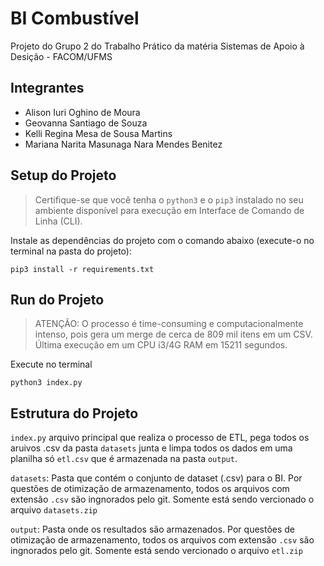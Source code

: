 # BI Combustível

Projeto do Grupo 2 do Trabalho Prático da matéria Sistemas de Apoio à Desição - FACOM/UFMS

## Integrantes
- Alison Iuri Oghino de Moura
- Geovanna Santiago de Souza
- Kelli Regina Mesa de Sousa Martins
- Mariana Narita Masunaga Nara Mendes Benitez

## Setup do Projeto

>Certifique-se que você tenha o `python3` e o `pip3` instalado no seu ambiente disponível para execução em Interface de Comando de Linha (CLI).

Instale as dependências do projeto com o comando abaixo (execute-o no terminal na pasta do projeto):

```
pip3 install -r requirements.txt
```

## Run do Projeto

> ATENÇÃO: O processo é time-consuming e computacionalmente intenso, pois gera um merge de cerca de 809 mil itens em um CSV. Última execução em um CPU i3/4G RAM em 15211 segundos.

Execute no terminal

```
python3 index.py
```


## Estrutura do Projeto

`index.py` arquivo principal que realiza o processo de ETL, pega todos os aruivos .csv da pasta `datasets` junta e limpa todos os dados em uma planilha só `etl.csv` que é armazenada na pasta `output`.

`datasets`: Pasta que contém o conjunto de dataset (.csv) para o BI. Por questões de otimização de armazenamento, todos os arquivos com extensão `.csv` são ingnorados pelo git. Somente está sendo vercionado o arquivo `datasets.zip`

`output`: Pasta onde os resultados são armazenados. Por questões de otimização de armazenamento, todos os arquivos com extensão `.csv` são ingnorados pelo git. Somente está sendo vercionado o arquivo `etl.zip`
